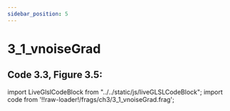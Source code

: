 ```yaml
---
sidebar_position: 5
---
```


# 3_1_vnoiseGrad
## Code 3.3, Figure 3.5: 

import LiveGlslCodeBlock from "../../static/js/liveGLSLCodeBlock";
import code from '!!raw-loader!/frags/ch3/3_1_vnoiseGrad.frag';

<LiveGlslCodeBlock fragName='3_1_vnoiseGrad.frag' fragCode={code} />
